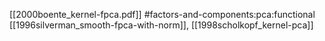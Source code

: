 [[2000boente_kernel-fpca.pdf]]
#factors-and-components:pca:functional
[[1996silverman_smooth-fpca-with-norm]], [[1998scholkopf_kernel-pca]]

